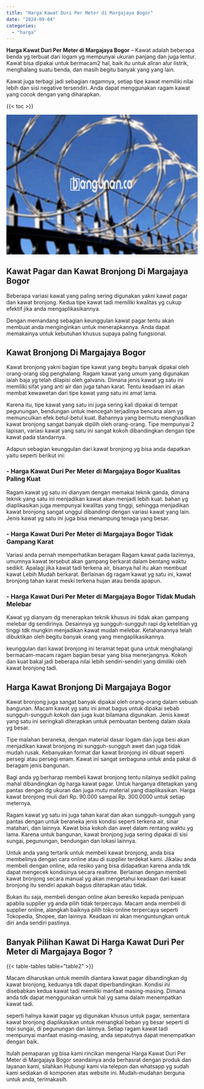 ```yaml
---
title: "Harga Kawat Duri Per Meter di Margajaya Bogor"
date: "2024-09-04"
categories: 
  - "harga"
---
```


**Harga Kawat Duri Per Meter di Margajaya Bogor** – Kawat adalah beberapa benda yg terbuat dari logam yg mempunyai ukuran panjang dan juga lentur. Kawat bisa dipakai untuk bermacam2 hal, baik itu untuk aliran alur listrik, menghalang suatu benda, dan masih begitu banyak yang yang lain.

Kawat juga terbagi jadi sebagian ragamnya, setiap tipe kawat memiliki nilai lebih dan sisi negative tersendiri. Anda dapat menggunakan ragam kawat yang cocok dengan yang diharapkan.

{{< toc >}}

![Harga Kawat Duri Per Meter di Margajaya Bogor](/images/jual-kawat-murah48.png)

## Kawat Pagar dan Kawat Bronjong Di Margajaya Bogor

Beberapa variasi kawat yang paling sering digunakan yakni kawat pagar dan kawat bronjong. Kedua tipe kawat tadi memiliki kwalitas yg cukup efektif jika anda mengaplikasikannya.

Dengan memandang sebagian keunggulan kawat pagar tentu akan membuat anda menginginkan untuk menerapkannya. Anda dapat memakainya untuk kebutuhan khusus supaya paling fungsional.

## Kawat Bronjong Di Margajaya Bogor

Kawat bronjong yakni bagian tipe kawat yang begitu banyak dipakai oleh orang-orang sbg penghalang. Ragam kawat yang umum yang digunakan ialah baja yg telah dilapisi oleh galvanis. Dimana jenis kawat yg satu ini memiliki sifat yang anti air dan juga tahan karat. Tentu keadaan ini akan membat kewawetan dari tipe kawat yang satu ini amat lama.

Karena itu, tipe kawat yang satu ini juga sering kali dipakai di tempat pegunungan, bendungan untuk mencegah terjadinya bencana alam yg memunculkan efek betul-betul kuat. Bahannya yang bermutu menghasilkan kawat bronjong sangat banyak dipilih oleh orang-orang. Tipe mempunyai 2 lapisan, variasi kawat yang satu ini sangat kokoh dibandingkan dengan tipe kawat pada standarnya.

Adapun sebagian keunggulan dari kawat bronjong yg bisa anda dapatkan yaitu seperti berikut ini:

### \- Harga Kawat Duri Per Meter di Margajaya Bogor Kualitas Paling Kuat

Ragam kawat yg satu ini dianyam dengan memakai teknik ganda, dimana teknik yang satu ini menjadikan kawat akan menjadi lebih kuat. bahan yg diaplikasikan juga mempunyai kwalitas yang tinggi, sehingga menjadikan kawat bronjong sangat unggul dibandingi dengan variasi kawat yang lain. Jenis kawat yg satu ini juga bisa menampung tenaga yang besar.

### \- Harga Kawat Duri Per Meter di Margajaya Bogor Tidak Gampang Karat

Variasi anda pernah memperhatikan beragam Ragam kawat pada lazimnya, umumnya kawat tersebut akan gampang berkarat dalam bentang waktu sedikit. Apalagi jika kawat tadi terkena air, bisanya hal itu akan membuat kawat Lebih Mudah berkarat. Berlainan dg ragam kawat yg satu ini, kawat bronjong tahan karat meski terkena hujan atau benda apapun.

### \- Harga Kawat Duri Per Meter di Margajaya Bogor Tidak Mudah Melebar

Kawat yg dianyam dg menerapkan teknik khusus ini tidak akan gampang melebar dg sendirinya. Desainnya yg sungguh-sungguh rapi dg ketelitian yg tinggi tdk mungkin menjadikan kawat mudah melebar. Ketahanannya telah dibuktikan oleh begitu banyak orang yang mengaplikasikannya.

keunggulan dari kawat bronjong ini teramat tepat guna untuk menghalangi bermacam-macam ragam bagian besar yang bisa menerjangnya. Kokoh dan kuat bakal jadi beberapa nilai lebih sendiri-sendiri yang dimiliki oleh kawat bronjong tadi.

## Harga Kawat Bronjong Di Margajaya Bogor

Kawat bronjong juga sangat banyak dipakai oleh orang-orang dalam sebuah bangunan. Macam kawat yg satu ini amat bagus untuk dipakai sebab sungguh-sungguh kokoh dan juga kuat bilamana digunakan. Jenis kawat yang satu ini seringkali diterapkan untuk pembuatan benteng dalam skala yg besar.

Tipe malahan beraneka, dengan material dasar logam dan juga besi akan menjadikan kawat bronjong ini sungguh-sungguh awet dan juga tidak mudah rusak. Kebanyakan format dar kawat bronjong ini dibuat seperti persegi atau persegi enam. Kawat ini sangat serbaguna untuk anda pakai di beragam jenis bangunan.

Bagi anda yg berharap membeli kawat bronjong tentu nilainya sedikit paling mahal dibandingkan dg harga kawat pagar. Untuk harganya ditetapkan yang pantas dengan dg ukuran dan juga mutu material yang diaplikasikan. Harga kawat bronjong muli dari Rp. 90.000 sampai Rp. 300.0000 untuk setiap meternya.

Ragam kawat yg satu ini juga tahan karat dan akan sungguh-sungguh yang pantas dengan untuk beraneka jenis kondisi seperti terkena air, sinar matahari, dan lainnya. Kawat bisa kokoh dan awet dalam rentang waktu yg lama. Karena untuk bangunan, kawat bronjong juga sering dipakai di sisi sungai, pegunungan, bendungan dan lokasi lainnya.

Untuk anda yang tertarik untuk membeli kawat bronjong, anda bisa membelinya dengan cara online atau di supplier terdekat kami. Jikalau anda membeli dengan online, ada resiko yang bisa didapatkan karena anda tdk dapat mengecek kondisinya secara realtime. Berlainan dengan membeli kawat bronjong secara manual yg akan mengetahui keadaan dari kawat bronjong itu sendiri apakah bagus diterapkan atau tidak.

Bukan itu saja, membeli dengan online akan beresiko kepada penipuan apabila supplier yg anda pilih tidak terpercaya. Macam anda membeli di supplier online, alangkah baiknya pilih toko online terpercaya seperti Tokopedia, Shopee, dan lainnya. Keadaan ini akan menguntungkan untuk diri anda sendiri pastinya.

## Banyak Pilihan Kawat Di Harga Kawat Duri Per Meter di Margajaya Bogor ?

{{< table-tables table="table2" >}}

Macam diharuskan untuk memlih diantara kawat pagar dibandingkan dg kawat bronjong, keduanya tdk dapat diperbandingkan. Kondisi ini disebabkan kedua kawat tadi memiliki manfaat masing-masing. Dimana anda tdk dapat menggunakan untuk hal yg sama dalam menempatkan kawat tadi.

seperti halnya kawat pagar yg digunakan khusus untuk pagar, sementara kawat bronjong diaplikasikan untuk menangkal beban yg besar seperti di tepi sungai, di pegunungan dan lainnya. Setiap ragam kawat tadi mempunyai manfaat masing-masing, anda sepatutnya dapat menempatkan dengan baik.

Itulah pemaparan yg bisa kami rincikan mengenai Harga Kawat Duri Per Meter di Margajaya Bogor seandainya anda berhasrat dengan produk dan layanan kami, silahkan Hubungi kami via telepon dan whatsapp yg sudah kami sediakan di komponen atas website ini. Mudah-mudahan berguna untuk anda, terimakasih.
